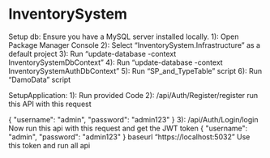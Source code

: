 # InventorySystem
Setup db:
Ensure you have a MySQL server installed locally.
1): Open Package Manager Console
2): Select “InventorySystem.Infrastructure” as a default project
3): Run “update-database -context InventorySystemDbContext”
4): Run “update-database -context InventorySystemAuthDbContext”
5): Run “SP_and_TypeTable” script
6): Run “DamoData” script

SetupApplication:
1): Run provided Code 
2): /api/Auth/Register/register 
run this API with this request


{
  "username": "admin",
  "password": "admin123"
}
3): /api/Auth/Login/login
Now run this api with this request and get the JWT token
{
  "username": "admin",
  "password": "admin123"
}
baseurl “https://localhost:5032”
Use this token and run all api 
